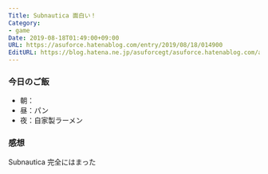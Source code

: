 ```yaml
---
Title: Subnautica 面白い！
Category:
- game
Date: 2019-08-18T01:49:00+09:00
URL: https://asuforce.hatenablog.com/entry/2019/08/18/014900
EditURL: https://blog.hatena.ne.jp/asuforcegt/asuforce.hatenablog.com/atom/entry/26006613398500886
---
```


### 今日のご飯

- 朝：
- 昼：パン
- 夜：自家製ラーメン

### 感想

Subnautica 完全にはまった
